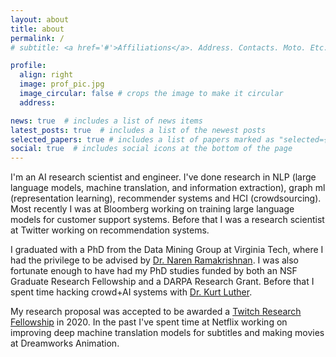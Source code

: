 ```yaml
---
layout: about
title: about
permalink: /
# subtitle: <a href='#'>Affiliations</a>. Address. Contacts. Moto. Etc.

profile:
  align: right
  image: prof_pic.jpg
  image_circular: false # crops the image to make it circular
  address: 

news: true  # includes a list of news items
latest_posts: true  # includes a list of the newest posts
selected_papers: true # includes a list of papers marked as "selected={true}"
social: true  # includes social icons at the bottom of the page
---
```

<!-- 
Write your biography here. Tell the world about yourself. Link to your favorite [subreddit](http://reddit.com). You can put a picture in, too. The code is already in, just name your picture `prof_pic.jpg` and put it in the `img/` folder.

Put your address / P.O. box / other info right below your picture. You can also disable any of these elements by editing `profile` property of the YAML header of your `_pages/about.md`. Edit `_bibliography/papers.bib` and Jekyll will render your [publications page](/al-folio/publications/) automatically.

Link to your social media connections, too. This theme is set up to use [Font Awesome icons](http://fortawesome.github.io/Font-Awesome/) and [Academicons](https://jpswalsh.github.io/academicons/), like the ones below. Add your Facebook, Twitter, LinkedIn, Google Scholar, or just disable all of them. -->

I'm an AI research scientist and engineer. I've done research in NLP (large language models, machine translation, and information extraction), graph ml (representation learning), recommender systems and HCI (crowdsourcing). Most recently I was at Bloomberg working on training large language models for customer support systems. Before that I was a research scientist at Twitter working on recommendation systems.

I graduated with a PhD from the Data Mining Group at Virginia Tech, where I had the privilege to be advised by [Dr. Naren Ramakrishnan](https://people.cs.vt.edu/naren/). I was also fortunate enough to have had my PhD studies funded by both an NSF Graduate Research Fellowship and a DARPA Research Grant. Before that I spent time hacking crowd+AI systems with [Dr. Kurt Luther](https://crowd.cs.vt.edu/kurt-luther/).

My research proposal was accepted to be awarded a [Twitch Research Fellowship](https://blog.twitch.tv/en/2020/01/15/introducing-our-2020-twitch-research-fellows/) in 2020. In the past I've spent time at Netflix working on improving deep machine translation models for subtitles and making movies at Dreamworks Animation.


